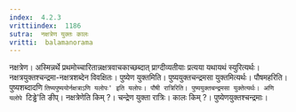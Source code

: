 ```yaml
---
index:  4.2.3
vrittiindex:  1186
sutra:  नक्षत्रेण युक्तः कालः
vritti:  balamanorama 
---
```


नक्षत्रेण। अस्मिन्नर्थे प्रथमोच्चारितान्नक्षत्रवाचकाच्छब्दात् प्राग्दीव्यतीयाः प्रत्यया यथायथं स्युरित्यर्थः। नक्षत्रयुक्तश्चन्द्रमा-नक्षत्रशब्देन विवक्षितः। पुष्येण युक्तमिति। पुष्ययुक्तचन्द्रमसा युक्तमित्यर्थः। पौषमहरिति। पुष्यशब्दादणि `तिष्यपुष्ययोर्नक्षत्राऽणि यलोपः' इति यलोपः। पौषी रात्रिरिति। पुष्ययुक्तचन्द्रमसा युक्तेत्यर्थः। अणि यलोपे `टिड्ढे'ति ङीप्। नक्षत्रेणेति किम् ?। चन्द्रेण युक्ता रात्रिः। कालः किम् ?। पुष्येणयुक्तश्चन्द्रमाः। 

